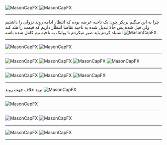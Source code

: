 ![MasonCapFX](https://www.tradingview.com/x/mBxdyzss/ "MasonCapFX")
![MasonCapFX](https://www.tradingview.com/x/E3g4qyuv/ "MasonCapFX")
___
چرا به این میگیم بریکر
چون یک ناحیه عرضه بوده که انتظار ادامه روند نزولی را داشتیم
ولی فیل شده
پس حالا تبدیل شده به ناحیه تقاضا
انتظار داریم که قیمت را هلد کند
![MasonCapFX](https://www.tradingview.com/x/t8sZsQaw/ "MasonCapFX")
اشتباه کردم باید صبر میکردم تا پولبک به ناحیه نیم کامل شده باشه.
___
![MasonCapFX](https://www.tradingview.com/x/fbuHe5Fz/ "MasonCapFX")
![MasonCapFX](https://www.tradingview.com/x/fbuHe5Fz/ "MasonCapFX")
___
![MasonCapFX](https://www.tradingview.com/x/q1CTvpd0/ "MasonCapFX")
![MasonCapFX](https://www.tradingview.com/x/DwXefZOJ/ "MasonCapFX")
![MasonCapFX](https://www.tradingview.com/x/I98NaTth/ "MasonCapFX")
![MasonCapFX](https://www.tradingview.com/x/CVJOrgkA/ "MasonCapFX")
___
![MasonCapFX](https://www.tradingview.com/x/hyfN7J6z/ "MasonCapFX")
![MasonCapFX](https://www.tradingview.com/x/aI8nJQdN/ "MasonCapFX")
![MasonCapFX](https://www.tradingview.com/x/dee3Wtrt/ "MasonCapFX")
___
ترید خلاف جهت روند
![MasonCapFX](https://www.tradingview.com/x/6rKllDZG/ "MasonCapFX")
___
![MasonCapFX](https://www.tradingview.com/x/srviKmXw/ "MasonCapFX")
___
![MasonCapFX](https://www.tradingview.com/x/Lll2XtKh/ "MasonCapFX")
![MasonCapFX](https://www.tradingview.com/x/L582iwed/ "MasonCapFX")
___
![MasonCapFX](https://www.tradingview.com/x/0CbIy3MW/ "MasonCapFX")
![MasonCapFX](https://www.tradingview.com/x/B1Z19RAO/ "MasonCapFX")
___
